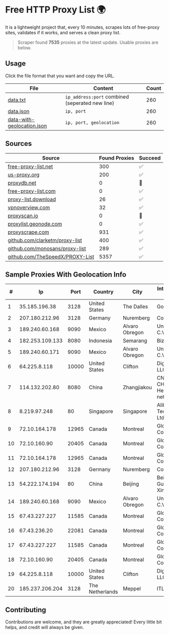 
# Free HTTP Proxy List 🌍

It is a lightweight project that, every 10 minutes, scrapes lots of free-proxy sites, validates if it works, and serves a clean proxy list.


> Scraper found **7535** proxies at the latest update. Usable proxies are below.

## Usage

Click the file format that you want and copy the URL.


|File|Content|Count|
|----|-------|-----|
|[data.txt](https://raw.githubusercontent.com/themiralay/Proxy-List-World/master/data.txt)|`ip_address:port` combined (seperated new line)|260|
|[data.json](https://raw.githubusercontent.com/themiralay/Proxy-List-World/master/data.json)|`ip, port`|260|
|[data-with-geolocation.json](https://raw.githubusercontent.com/themiralay/Proxy-List-World/master/data-with-geolocation.json)|`ip, port, geolocation`|260|

## Sources

|Source|Found Proxies|Succeed|
|------|-------------|-------|
|[free-proxy-list.net](https://free-proxy-list.net)|300|✅|
|[us-proxy.org](https://www.us-proxy.org)|200|✅|
|[proxydb.net](http://proxydb.net)|0|🚫|
|[free-proxy-list.com](https://free-proxy-list.com/?page=&port=&type%5B%5D=http&type%5B%5D=https&up_time=0&search=Search)|0|✅|
|[proxy-list.download](https://www.proxy-list.download/HTTP)|26|✅|
|[vpnoverview.com](https://vpnoverview.com/privacy/anonymous-browsing/free-proxy-servers)|32|✅|
|[proxyscan.io](https://www.proxyscan.io)|0|🚫|
|[proxylist.geonode.com](https://proxylist.geonode.com/api/proxy-list?limit=300&page=1&sort_by=lastChecked&sort_type=desc&protocols=http,https)|0|✅|
|[proxyscrape.com](https://api.proxyscrape.com/v2/?request=displayproxies&protocol=http&timeout=10000&country=all&ssl=all&anonymity=all)|931|✅|
|[github.com/clarketm/proxy-list](https://raw.githubusercontent.com/clarketm/proxy-list/master/proxy-list-raw.txt)|400|✅|
|[github.com/monosans/proxy-list](https://raw.githubusercontent.com/monosans/proxy-list/main/proxies/http.txt)|289|✅|
|[github.com/TheSpeedX/PROXY-List](https://raw.githubusercontent.com/TheSpeedX/PROXY-List/master/http.txt)|5357|✅|


## Sample Proxies With Geolocation Info

|#|Ip|Port|Country|City|Internet Service Provider|
|-|--|----|-------|----|-------------------------|
|1|35.185.196.38|3128|United States|The Dalles|Google LLC|
|2|207.180.212.96|3128|Germany|Nuremberg|Contabo GmbH|
|3|189.240.60.168|9090|Mexico|Alvaro Obregon|Uninet S.A. de C.V.|
|4|182.253.109.133|8080|Indonesia|Semarang|Biznet Metronet|
|5|189.240.60.171|9090|Mexico|Alvaro Obregon|Uninet S.A. de C.V.|
|6|64.225.8.118|10000|United States|Clifton|DigitalOcean, LLC|
|7|114.132.202.80|8080|China|Zhangjiakou|CNC Group CHINA169 Hebei Province network|
|8|8.219.97.248|80|Singapore|Singapore|Alibaba (US) Technology Co., Ltd.|
|9|72.10.164.178|12965|Canada|Montreal|GloboTech Communications|
|10|72.10.160.90|20405|Canada|Montreal|GloboTech Communications|
|11|72.10.164.178|12965|Canada|Montreal|GloboTech Communications|
|12|207.180.212.96|3128|Germany|Nuremberg|Contabo GmbH|
|13|54.222.174.194|80|China|Beijing|Beijing Guanghuan Xinwang Digital|
|14|189.240.60.168|9090|Mexico|Alvaro Obregon|Uninet S.A. de C.V.|
|15|67.43.227.227|11585|Canada|Montreal|GloboTech Communications|
|16|67.43.236.20|22081|Canada|Montreal|GloboTech Communications|
|17|67.43.227.227|11585|Canada|Montreal|GloboTech Communications|
|18|72.10.160.90|20405|Canada|Montreal|GloboTech Communications|
|19|64.225.8.118|10000|United States|Clifton|DigitalOcean, LLC|
|20|185.237.206.204|3128|The Netherlands|Meppel|ITL LLC|



## Contributing

Contributions are welcome, and they are greatly appreciated! Every
little bit helps, and credit will always be given.

